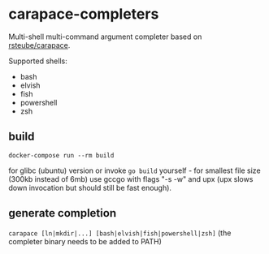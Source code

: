 # carapace-completers

Multi-shell multi-command argument completer based on [rsteube/carapace](https://github.com/rsteube/carapace).

Supported shells:
- bash
- elvish
- fish
- powershell
- zsh


## build

```
docker-compose run --rm build
```

for glibc (ubuntu) version or invoke `go build` yourself - for smallest file size (300kb instead of 6mb) use gccgo with flags "-s -w" and upx (upx slows down invocation but should still be fast enough).

## generate completion

``
carapace [ln|mkdir|...] [bash|elvish|fish|powershell|zsh]
``
(the completer binary needs to be added to PATH)
